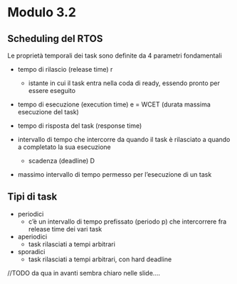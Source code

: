 # Modulo 3.2

## Scheduling del RTOS

Le proprietà temporali dei task sono definite da 4 parametri
fondamentali

- tempo di rilascio (release time) r
  - istante in cui il task entra nella coda di ready, essendo
pronto per essere eseguito

- tempo di esecuzione (execution time) e = WCET (durata massima esecuzione del task)
- tempo di risposta del task (response time)
- intervallo di tempo che intercorre da quando il task è rilasciato a quando a completato la sua esecuzione
  - scadenza (deadline) D
- massimo intervallo di tempo permesso per l’esecuzione di un task

## Tipi di task

- periodici
  - c’è un intervallo di tempo prefissato (periodo p) che
intercorrere fra release time dei vari task
- aperiodici
  - task rilasciati a tempi arbitrari
- sporadici
  - task rilasciati a tempi arbitrari, con hard deadline

//TODO da qua in avanti sembra chiaro nelle slide....
